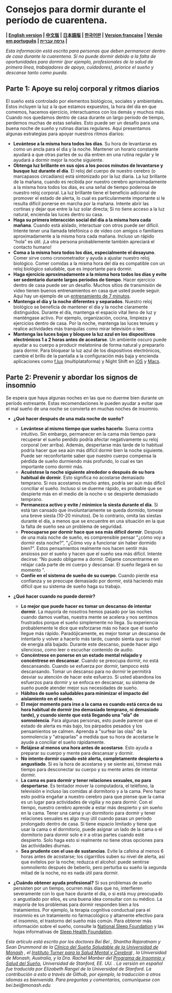 # Consejos para dormir durante el período de cuarentena.

**| [English version](https://github.com/beisci/SleepInfo/blob/master/sleep_in_isolation.md) | [中文版](https://github.com/beisci/SleepInfo/blob/master/sleep_in_isolation_cn.md) | [日本語版](https://github.com/beisci/SleepInfo/blob/master/sleep_in_isolation_jp.md) | [한국어판](https://github.com/beisci/SleepInfo/blob/master/sleep_in_isolation_kr.md) | [Version française](https://github.com/beisci/SleepInfo/blob/master/sleep_in_isolation_fr.md) | [Versão em português](https://github.com/beisci/SleepInfo/blob/master/sleep_in_isolation_pt.md) | [גרסה עברית](https://github.com/beisci/SleepInfo/raw/master/sleep_in_isolation_he.pdf) |**

_Esta información está escrita para personas que deben permanecer dentro de casa durante la cuarentena. Si no puede dormir debido a la falta de oportunidades para dormir (por ejemplo, profesionales de la salud de primera línea, trabajadores de apoyo, cuidadores), priorice el sueño y descanse tanto como pueda._

## Parte 1: Apoye su reloj corporal y ritmos diarios
El sueño está controlado por elementos biológicos, sociales y ambientales. Estos incluyen la luz a la que estamos expuestos, la hora del día en que comemos, hacemos ejercicio, interactuamos con los demás y muchos más. Cuando nos quedamos dentro de casa durante un largo período de tiempo, perdemos muchas de estas señales. Esto puede ser un desafío para una buena noche de sueño y rutinas diarias regulares. Aquí presentamos algunas estrategias para apoyar nuestros ritmos diarios:
- **Levántese a la misma hora todos los días**. Su hora de levantarse es como un ancla para el día y la noche. Mantener un horario constante ayudará a que otras partes de su día entren en una rutina regular y le ayudará a dormir mejor la noche siguiente.
- **Obtenga luz brillante en sus ojos a los pocos minutos de levantarse y busque luz durante el día**. El reloj del cuerpo de nuestro cerebro (o marcapasos circadiano) está sintonizado por la luz diaria. La luz brillante de la mañana, cuando es recibida por nuestro cerebro aproximadamente a la misma hora todos los días, es una señal de tiempo poderosa de nuestro reloj corporal. La luz brillante tiene el beneficio adicional de promover el estado de alerta, lo cual es particularmente importante si le resulta difícil ponerse en marcha por la mañana. Intente abrir las cortinas y dejar que entre la luz solar directa; Si no tiene acceso a la luz natural, encienda las luces dentro su casa.
- **Haga su primera interacción social del día a la misma hora cada mañana**. Cuando está aislado, interactuar con otros puede ser difícil. Intente tener una llamada telefónica o de video con amigos o familiares aproximadamente a la misma hora cada mañana. Incluso un rápido "hola" es útil. ¡La otra persona probablemente también apreciará el contacto humano!
- **Coma a la misma hora todos los días, especialmente el desayuno**. Comer sirve como cronometrador y ayuda a ajustar nuestro reloj biológico. Comer comidas a la misma hora del día es compatible con un reloj biológico saludable, que es importante para dormir.
- **Haga ejercicio aproximadamente a la misma hora todos los días y evite ser sedentario durante largos períodos de tiempo**. Hacer ejercicio dentro de casa puede ser un desafío. Muchos sitios de transmisión de video tienen buenos entrenamientos en casa que usted puede seguir. Aquí hay un ejemplo de un [entrenamiento de 7 minutos](https://www.youtube.com/watch?v=ECxYJcnvyMw). 
- **Mantenga el día y la noche diferentes y separados**. Nuestro reloj biológico se beneficia de mantener el día y la noche claramente distinguidos. Durante el día, mantenga el espacio vital lleno de luz y manténgase activo. Por ejemplo, organización, cocina, limpieza y ejercicios dentro de casa. Por la noche, mantenga las luces tenues y realice actividades más tranquilas como mirar televisión o leer.
- **Mantenga las luces bajas y bloquee la luz azul en los dispositivos electrónicos 1 a 2 horas antes de acostarse**. Un ambiente oscuro puede ayudar a su cuerpo a producir melatonina de forma natural y prepararlo para dormir. Para bloquear la luz azul de los dispositivos electrónicos, cambie el brillo de la pantalla a la configuración más baja y encienda aplicaciones como [f.lux](https://justgetflux.com/) (multiplataforma) y Night Shift en [iOS](https://support.apple.com/en-au/HT207570) y [Macs](https://support.apple.com/en-au/HT207513).     

## Parte 2: Prevenir y abordar los signos de insomnio
Se espera que haya algunas noches en las que no duerme bien durante un período estresante. Estas recomendaciones le pueden ayudar a evitar que el mal sueño de una noche se convierta en muchas noches de insomnio.
- **¿Qué hacer después de una mala noche de sueño?**
	- **Levántese al mismo tiempo que sueles hacerlo**. Suena contra intuitivo. Sin embargo, permanecer en la cama más tiempo para recuperar el sueño perdido podría afectar negativamente su reloj corporal (ver arriba). Además, despertarse más tarde de lo habitual podría hacer que sea aún más difícil dormir bien la noche siguiente. Puede ser reconfortante saber que nuestro cuerpo compensa la pérdida de sueño durmiendo más profundo, lo cual es tan importante como dormir más. 
	- **Acuéstese la noche siguiente alrededor o después de su hora habitual de dormir**. Esto significa no acostarse demasiado temprano. Si nos acostamos mucho antes, podría ser aún más difícil conciliar el sueño. Incluso si se duerme rápido, es probable que se despierte más en el medio de la noche o se despierte demasiado temprano. 
	- **Permanezca activo y evite / minimice la siesta durante el día**. Si está tan cansado que involuntariamente se queda dormido, tomese una breve siesta (10-20 minutos). De lo contrario, omita las siestas durante el día, a menos que se encuentre en una situación en la que la falta de sueño sea un problema de seguridad.
	- **Preocuparse por dormir hace que sea más difícil dormir**. Después de una mala noche de sueño, es comprensible pensar "¿cómo voy a dormir esta noche?", "¿Cómo voy a funcionar sin haber dormido bien?". Estos pensamientos realmente nos hacen sentir más ansiosos por el sueño y hacen que el sueño sea más difícil. Intente decirse: “No puedo obligarme a dormir. Déjame concentrarme en relajar cada parte de mi cuerpo y descansar. El sueño llegará en su momento ".
	- **Confíe en el sistema de sueño de su cuerpo**. Cuando pierde esa confianza y se preocupe demasiado por dormir, está haciendo más difícil que su sistema de sueño haga su trabajo.

- **¿Qué hacer cuando no puede dormir?**
	- **Lo mejor que puede hacer es tomar un descanso de intentar dormir**. La mayoría de nosotros hemos pasado por las noches cuando damos vueltas, nuestra mente se acelera y nos sentimos frustrados porque el sueño simplemente no llega. Su experiencia probablemente le dice que esforzarse más no hace que el sueño llegue más rápido. Paradójicamente, es mejor tomar un descanso de intentarlo y volver a hacerlo más tarde, cuando sienta que su nivel de energía allá bajado. Durante este descanso, puede hacer algo silencioso, como leer o escuchar contenido de audio.
	- **Concéntrese en ponerse en un estado mental relajado y concéntrese en descansar**. Cuando se preocupa dormir, no está descansando. Cuando se esfuerza por dormir, tampoco está descansando. Tomar un descanso para no dormir le permitirá desviar su atención de hacer este esfuerzo. Si usted abandona los esfuerzos para dormir y se enfoca en descansar, su sistema de sueño puede atender mejor sus necesidades de sueño.
	- **Hábitos de sueño saludables para minimizar el impacto del aislamiento en el sueño**.
	- **El mejor momento para irse a la cama es cuando está cerca de su hora habitual de dormir (no demasiado temprano, ni demasiado tarde), y cuando siente que está llegando una "ola" de somnolencia**. Para algunas personas, esto puede parecer que el estado de alerta es más bajo, los párpados pesados y los pensamientos se calmen. Aprenda a "surfear las olas" de la somnolencia y "atraparlas" a medida que su hora de acostarse le ayude a conciliar el sueño rápidamente.
	- **Relájese al menos una hora antes de acostarse**. Esto ayuda a preparar su cuerpo y mente para descansar y dormir.
	- **No intente dormir cuando esté alerta, completamente despierto o angustiado**. Si es la hora de acostarse y se siente así, tómese más tiempo para desconectar su cuerpo y su mente antes de intentar dormir.
	- **La cama es para dormir y tener relaciones sexuales, no para despertarse**. Es tentador mover la computadora, el teléfono, la televisión e incluso las comidas al dormitorio y a la cama. Pero hacer esto podría engañar a nuestro cerebro para que piense que la cama es un lugar para actividades de vigilia y no para dormir. Con el tiempo, nuestro cerebro aprende a estar más despierto y sin sueño en la cama. Tener una cama y un dormitorio para dormir y tener relaciones sexuales es algo muy útil cuando pasas un período prolongado dentro de casa. Si tiene espacio limitado y tiene que usar la cama o el dormitorio, puede asignar un lado de la cama o el dormitorio para dormir solo e ir a otras partes cuando esté despierto. Solo haga esto si realmente no tiene otras opciones para las actividades diurnas.
	- **Sea prudente con el uso de sustancias**. Evite la cafeína al menos 6 horas antes de acostarse; los cigarrillos suben su nivel de alerta, así que evítelos por la noche; reduzca el alcohol: puede sentirse somnoliento después de beberlo, pero perturba su sueño la segunda mitad de la noche, no es nada útil para dormir.

- **¿Cuándo obtener ayuda profesional?** Si sus problemas de sueño persisten por un tiempo, ocurren más días que no, interfieren severamente con lo que hace durante el día, o si está muy preocupado o angustiado por ellos, es una buena idea consultar con su médico. La mayoría de los problemas para dormir responden bien a los tratamientos. Por ejemplo, la terapia cognitiva conductual para el insomnio es un tratamiento no farmacológico y altamente efectivo para el insomnio, el trastorno del sueño más común. Para obtener más información sobre el sueño, consulte la [National Sleep Foundation](https://www.sleepfoundation.org/) y las hojas informativas de [Sleep Health Foundation](https://www.sleephealthfoundation.org.au/fact-sheets.html).    

_Este artículo está escrito por los doctores Bei Bei , Shantha Rajaratnam y Sean Drummond de la [Clínica del Sueño Saludable de la Universidad de Monash](https://www.monash.edu/turner-institute/turner-clinics/healthy-sleep-clinic) , el [Instituto Turner para la Salud Mental y Cerebral](https://www.monash.edu/turner-institute) , la Universidad de Monash, Australia, y la Dra. Rachel Manber del [Programa de Insomnio y Salud del Sueño](http://med.stanford.edu/insomnia.html), Universidad de Stanford, EE. UU. . La versión en español fue traducida por Elizabeth Rangel de la Universidad de Stanford. La contribución a esto a través de Github, por ejemplo, la traducción a otros idiomas es bienvenida. Para preguntas y comentarios, comuníquese con bei.bei@monash.edu_
